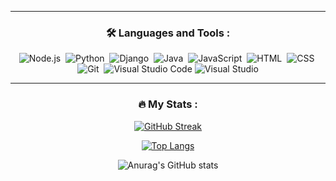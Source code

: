 <body align="center">

---

### :hammer_and_wrench: Languages and Tools :
![Node.js](https://img.shields.io/badge/-Node.js-280137?style=flat&logo=node.js)&nbsp;
![Python](https://img.shields.io/badge/-Python-280137?style=flat&logo=python)&nbsp;
![Django](https://img.shields.io/badge/-Django-280137?style=flat&logo=Django)&nbsp;
![Java](https://img.shields.io/badge/-Java-280137?style=flat&logo=java)&nbsp;
![JavaScript](https://img.shields.io/badge/-JavaScript-280137?style=flat&logo=javascript)&nbsp;
![HTML](https://img.shields.io/badge/-HTML-280137?style=flat&logo=HTML5)&nbsp;
![CSS](https://img.shields.io/badge/-CSS-280137?style=flat&logo=CSS3&logoColor=1572B6)&nbsp;
![Git](https://img.shields.io/badge/-Git-280137?style=flat&logo=git)&nbsp;
![Visual Studio Code](https://img.shields.io/badge/-Visual%20Studio%20Code-280137?style=flat&logo=visual-studio-code&logoColor=007ACC)
![Visual Studio](https://img.shields.io/badge/-Visual%20Studio-280137?style=flat&logo=visual-studio&logoColor=450c91)

---

### :fire: My Stats :
[![GitHub Streak](https://streak-stats.demolab.com?user=dewakuli&theme=dark&locale=id&date_format=j%20M%5B%20Y%5D)](https://git.io/streak-stats)

[![Top Langs](https://github-readme-stats.vercel.app/api/top-langs/?username=dewakuli&layout=compact&theme=vision-friendly-dark)](https://github.com/anuraghazra/github-readme-stats) 

![Anurag's GitHub stats](https://github-readme-stats.vercel.app/api?username=dewakuli&show_icons=true&theme=tokyonight)

</body>
